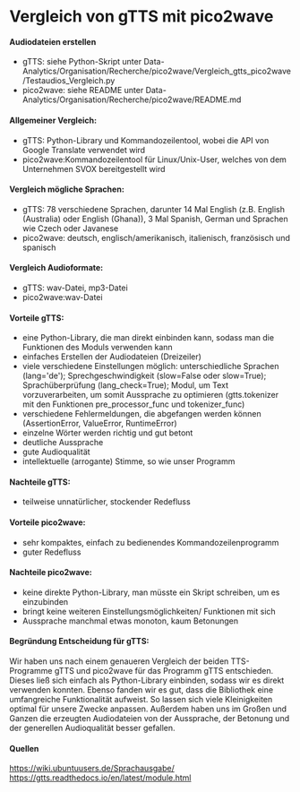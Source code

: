 # Vergleich von gTTS mit pico2wave

#### Audiodateien erstellen
- gTTS: siehe Python-Skript unter Data-Analytics/Organisation/Recherche/pico2wave/Vergleich_gtts_pico2wave/Testaudios_Vergleich.py  
- pico2wave: siehe README unter Data-Analytics/Organisation/Recherche/pico2wave/README.md

#### Allgemeiner Vergleich:
- gTTS: Python-Library und Kommandozeilentool, wobei die API von Google Translate verwendet wird
- pico2wave:Kommandozeilentool für Linux/Unix-User, welches von dem Unternehmen SVOX bereitgestellt wird

#### Vergleich mögliche Sprachen:
- gTTS: 78 verschiedene Sprachen, darunter 14 Mal English (z.B. English (Australia) oder English (Ghana)), 3 Mal Spanish, German und Sprachen wie Czech oder Javanese
- pico2wave: deutsch, englisch/amerikanisch, italienisch, französisch und spanisch

#### Vergleich Audioformate:
- gTTS: wav-Datei, mp3-Datei
- pico2wave:wav-Datei

#### Vorteile gTTS:
- eine Python-Library, die man direkt einbinden kann, sodass man die Funktionen des Moduls verwenden kann
- einfaches Erstellen der Audiodateien (Dreizeiler)
- viele verschiedene Einstellungen möglich: unterschiedliche Sprachen (lang='de'); Sprechgeschwindigkeit (slow=False oder slow=True); Sprachüberprüfung (lang_check=True);
  Modul, um Text vorzuverarbeiten, um somit Aussprache zu optimieren (gtts.tokenizer mit den Funktionen pre_processor_func und tokenizer_func)
- verschiedene Fehlermeldungen, die abgefangen werden können (AssertionError, ValueError, RuntimeError)
- einzelne Wörter werden richtig und gut betont
- deutliche Aussprache
- gute Audioqualität 
- intellektuelle (arrogante) Stimme, so wie unser Programm

#### Nachteile gTTS:
- teilweise unnatürlicher, stockender Redefluss

#### Vorteile pico2wave:
- sehr kompaktes, einfach zu bedienendes Kommandozeilenprogramm
- guter Redefluss

#### Nachteile pico2wave:
- keine direkte Python-Library, man müsste ein Skript schreiben, um es einzubinden
- bringt keine weiteren Einstellungsmöglichkeiten/ Funktionen mit sich
- Aussprache manchmal etwas monoton, kaum Betonungen

#### Begründung Entscheidung für gTTS:  

Wir haben uns nach einem genaueren Vergleich der beiden TTS-Programme gTTS und pico2wave für das Programm gTTS entschieden. Dieses ließ sich einfach als Python-Library einbinden, sodass wir es direkt verwenden konnten. 
Ebenso fanden wir es gut, dass die Bibliothek eine umfangreiche Funktionalität aufweist. So lassen sich viele Kleinigkeiten optimal für unsere Zwecke anpassen.
Außerdem haben uns im Großen und Ganzen die erzeugten Audiodateien von der Aussprache, der Betonung und der generellen Audioqualität besser gefallen.

#### Quellen

https://wiki.ubuntuusers.de/Sprachausgabe/  
https://gtts.readthedocs.io/en/latest/module.html
